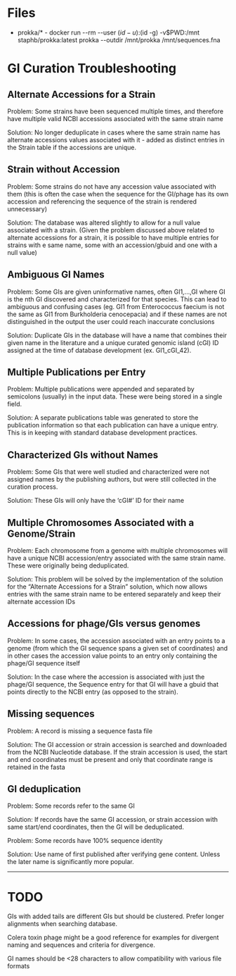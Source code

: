 # Files 
- prokka/* - docker run --rm --user $(id -u):$(id -g) -v$PWD:/mnt staphb/prokka:latest prokka --outdir /mnt/prokka /mnt/sequences.fna

# GI Curation Troubleshooting

## Alternate Accessions for a Strain
Problem: Some strains have been sequenced multiple times, and therefore have multiple valid NCBI accessions associated with the same strain name

Solution: No longer deduplicate in cases where the same strain name has alternate accessions values associated with it - added as distinct entries in the Strain table if the accessions are unique.

## Strain without Accession
Problem: Some strains do not have any accession value associated with them (this is often the case when the sequence for the GI/phage has its own accession and referencing the sequence of the strain is rendered unnecessary)

Solution: The database was altered slightly to allow for a null value associated with a strain. (Given the problem discussed above related to alternate accessions for a strain, it is possible to have multiple entries for strains with e same name, some with an accession/gbuid and one with a null value)

## Ambiguous GI Names

Problem: Some GIs are given uninformative names, often GI1,...,GI<n> where GI<n> is the nth GI discovered and characterized for that species. This can lead to ambiguous and confusing cases (eg. GI1 from Enterococcus faecium is not the same as GI1 from Burkholderia cenocepacia) and if these names are not distinguished in the output the user could reach inaccurate conclusions

Solution: Duplicate GIs in the database will have a name that combines their given name in the literature and a unique curated genomic island (cGI) ID assigned at the time of database development (ex. GI1_cGI_42).

## Multiple Publications per Entry

Problem: Multiple publications were appended and separated by semicolons (usually) in the input data. These were being stored in a single field.

Solution: A separate publications table was generated to store the publication information so that each publication can have a unique entry. This is in keeping with standard database development practices.

## Characterized GIs without Names

Problem: Some GIs that were well studied and characterized were not assigned names by the publishing authors, but were still collected in the curation process.

Solution: These GIs will only have the ‘cGI#’ ID for their name

## Multiple Chromosomes Associated with a Genome/Strain

Problem: Each chromosome from a genome with multiple chromosomes will have a unique NCBI accession/entry associated with the same strain name. These were originally being deduplicated.

Solution: This problem will be solved by the implementation of the solution for the “Alternate Accessions for a Strain” solution, which now allows entries with the same strain name to be entered separately and keep their alternate accession IDs

## Accessions for phage/GIs versus genomes

Problem: In some cases, the accession associated with an entry points to a genome (from which the GI sequence spans a given set of coordinates) and in other cases the accession value points to an entry only containing the phage/GI sequence itself

Solution: In the case where the accession is associated with just the phage/GI sequence, the Sequence entry for that GI will have a gbuid that points directly to the NCBI entry (as opposed to the strain).

## Missing sequences

Problem: A record is missing a sequence fasta file

Solution: The GI accession or strain accession is searched and downloaded from the NCBI Nucleotide database. If the strain accession is used, the start and end coordinates must be present and only that coordinate range is retained in the fasta

## GI deduplication

Problem: Some records refer to the same GI

Solution: If records have the same GI accession, or strain accession with same start/end coordinates, then the GI will be deduplicated.

Problem: Some records have 100% sequence identity

Solution: Use name of first published after verifying gene content. Unless the later name is significantly more popular.



----
# TODO 

GIs with added tails are different GIs but should be clustered. Prefer longer alignments when searching database.

Colera toxin phage might be a good reference for examples for divergent naming and sequences and criteria for divergence.

GI names should be <28 characters to allow compatibility with various file formats